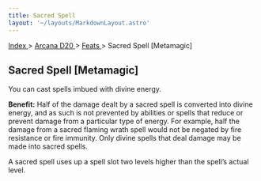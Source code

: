 ```yaml
---
title: Sacred Spell
layout: '~/layouts/MarkdownLayout.astro'
---
```


[ Index ](/) > [ Arcana D20 ](/arcana.d20.srd) > [ Feats ](/arcana.d20.srd/feats) > Sacred Spell [Metamagic]

##  Sacred Spell [Metamagic]

You can cast spells imbued with divine energy.

**Benefit:** Half of the damage dealt by a sacred spell is converted into
divine energy, and as such is not prevented by abilities or spells that reduce
or prevent damage from a particular type of energy. For example, half the
damage from a sacred flaming wrath spell would not be negated by fire
resistance or fire immunity. Only divine spells that deal damage may be made
into sacred spells.

A sacred spell uses up a spell slot two levels higher than the spell’s actual
level.

